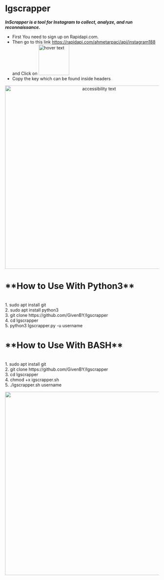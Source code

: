 # Igscrapper
***InScrapper is a tool for Instagram to collect, analyze, and run reconnaissance.***
- First You need to sign up on Rapidapi.com.<br/>
- Then go to this link https://rapidapi.com/ahmetarpaci/api/instagram188 and Click on <img src="https://user-images.githubusercontent.com/32999024/196046409-2904d1e1-ed07-4f3d-981a-034a646029aa.png" width="100" title="hover text">
- Copy the key which can be found inside headers

<p align="center"><img src="https://user-images.githubusercontent.com/32999024/196047215-c95a1714-eac7-4e0b-b4b8-513e0ab1322e.png" width="600" alt="accessibility text"></p>

<h1>**How to Use With Python3**</h1><br/>
1. sudo apt install git<br/>
2. sudo apt install python3<br/>
3. git clone https://github.com/GivenBY/Igscrapper <br/>
4. cd Igscrapper<br/>
5. python3 Igscrapper.py -u username <br/>


<h1>**How to Use With BASH**</h1><br/>
1. sudo apt install git<br/>
2. git clone https://github.com/GivenBY/Igscrapper <br/>
3. cd Igscrapper<br/>
4. chmod +x igscrapper.sh <br/>
5. ./igscrapper.sh username


<p align="center"><img width="600"  src="https://user-images.githubusercontent.com/58392509/196050084-294b0324-ba61-4c0e-a97e-af0b598b70eb.png"></p>




